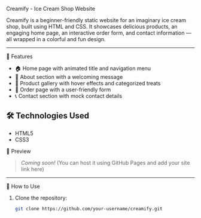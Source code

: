 Creamify - Ice Cream Shop Website

Creamify is a beginner-friendly static website for an imaginary ice cream shop, built using HTML and CSS. 
It showcases delicious products, an engaging home page, an interactive order form, and contact information — all wrapped in a colorful and fun design.

---

🌟 Features

- 🏠 Home page with animated title and navigation menu  
- 📖 About section with a welcoming message  
- 🍨 Product gallery with hover effects and categorized treats  
- 🛒 Order page with a user-friendly form  
- 📞 Contact section with mock contact details  


## 🛠️ Technologies Used

- HTML5  
- CSS3  

 📸 Preview

> _Coming soon!_ (You can host it using GitHub Pages and add your site link here)

---

 🚀 How to Use

1. Clone the repository:
   ```bash
   git clone https://github.com/your-username/creamify.git
